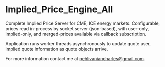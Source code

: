# Implied_Price_Engine_All

Complete Implied Price Server for CME, ICE energy markets.
Configurable, prices read in-process by socket server (json-based),
with user-only, implied-only, and merged-prices available via callback
subscription.

Application runs worker threads asynchronously to update quote user,
implied quote information as quote objects arrive. 

For more information contact me at pehlivaniancharles@gmail.com.
